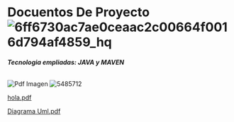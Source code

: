 # Docuentos De Proyecto ![6ff6730ac7ae0ceaac2c00664f0016d794af4859_hq](https://github.com/Guallitoprogra/EstructuraDeDatos/assets/131787074/5d3342bb-acea-4179-a1cc-383cdb247b72) 
###### **Tecnologia empliadas: JAVA y MAVEN**

![Pdf Imagen](https://github.com/Guallitoprogra/EstructuraDeDatos/assets/131787074/df4b3ebb-687f-4d79-aae6-4ddb003281e4) ![5485712](https://github.com/Guallitoprogra/EstructuraDeDatos/assets/131787074/5a43f46d-3b1b-4986-945f-71d529f3fbf2)

[hola.pdf](https://github.com/Guallitoprogra/EstructuraDeDatos/files/14119003/hola.pdf)

[Diagrama Uml.pdf](https://github.com/Guallitoprogra/EstructuraDeDatos/files/14133078/Diagrama.Uml.pdf)
